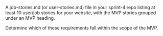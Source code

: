 A job-stories.md (or user-stories.md) file in your sprint-4 repo listing at least 10 user/job stories for your website, with the MVP stories grouped under an MVP heading.

Determine which of these requirements fall within the scope of the MVP.

